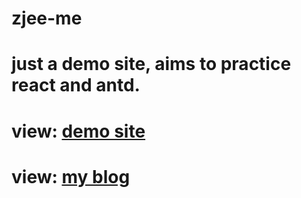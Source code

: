 # zjee-me
# just a demo site, aims to practice react and antd.
# view: [demo site](zjee.me)
# view: [my blog](blog.zjee.me)
